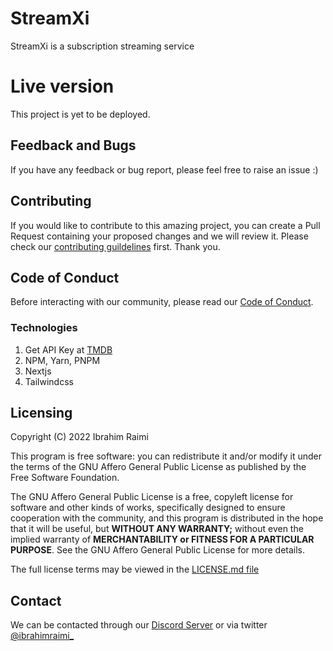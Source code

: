 # StreamXi

StreamXi is a subscription streaming service

# Live version

This project is yet to be deployed.

## Feedback and Bugs

If you have any feedback or bug report, please feel free to raise an issue :)

## Contributing

If you would like to contribute to this amazing project, you can create a Pull Request containing your proposed changes and we will review it. Please check our [contributing guildelines](CONTRIBUTING.md) first. Thank you.

## Code of Conduct

Before interacting with our community, please read our [Code of Conduct](CODE_OF_CONDUCT.md).

### Technologies

1. Get API Key at [TMDB](https://https://www.themoviedb.org/)
2. NPM, Yarn, PNPM
3. Nextjs
4. Tailwindcss

## Licensing

Copyright (C) 2022 Ibrahim Raimi

This program is free software: you can redistribute it and/or modify it under the terms of the GNU Affero General Public License as published by the Free Software Foundation.

The GNU Affero General Public License is a free, copyleft license for software and other kinds of works, specifically designed to ensure cooperation with the community, and this program is distributed in the hope that it will be useful, but **WITHOUT ANY WARRANTY;** without even the implied warranty of **MERCHANTABILITY or FITNESS FOR A PARTICULAR PURPOSE**. See the GNU Affero General Public License for more details.

The full license terms may be viewed in the [LICENSE.md file](./LICENSE.md)

## Contact

We can be contacted through our [Discord Server](https://discord.com) or via twitter [@ibrahimraimi\_](https://twitter.com/ibrahimraimi_)
